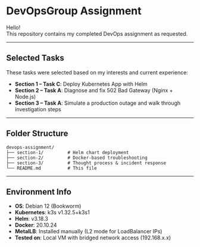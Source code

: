 # DevOpsGroup Assignment

Hello!  
This repository contains my completed DevOps assignment as requested.

---

## Selected Tasks

These tasks were selected based on my interests and current experience:

- **Section 1 – Task C**: Deploy Kubernetes App with Helm
- **Section 2 – Task A**: Diagnose and fix 502 Bad Gateway (Nginx + Node.js)
- **Section 3 – Task A**: Simulate a production outage and walk through investigation steps

---

##  Folder Structure

```
devops-assignment/
├── section-1/         # Helm chart deployment
├── section-2/         # Docker-based troubleshooting
├── section-3/         # Thought process & incident response
└── README.md          # This file
```

---

## Environment Info

- **OS**: Debian 12 (Bookworm)
- **Kubernetes**: k3s v1.32.5+k3s1
- **Helm**: v3.18.3
- **Docker**: 20.10.24
- **MetalLB**: Installed manually (L2 mode for LoadBalancer IPs)
- **Tested on**: Local VM with bridged network access (192.168.x.x)


